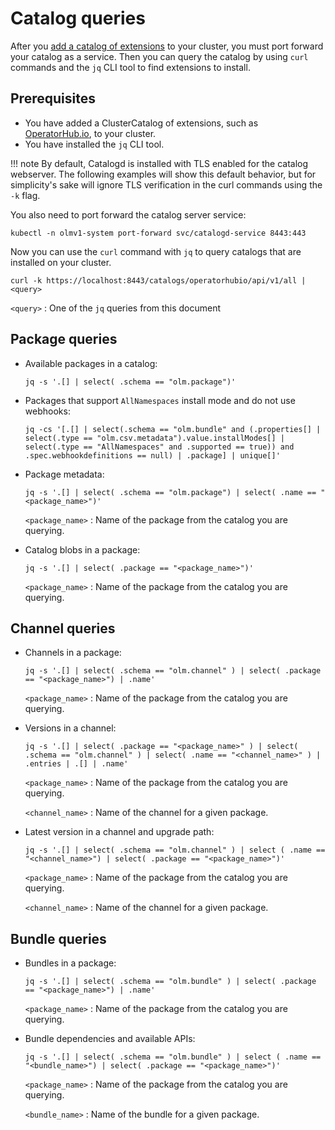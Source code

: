 # Catalog queries

After you [add a catalog of extensions](../tutorials/add-catalog.md) to your cluster, you must port forward your catalog as a service.
Then you can query the catalog by using `curl` commands and the `jq` CLI tool to find extensions to install.

## Prerequisites

* You have added a ClusterCatalog of extensions, such as [OperatorHub.io](https://operatorhub.io), to your cluster.
* You have installed the `jq` CLI tool.

!!! note
    By default, Catalogd is installed with TLS enabled for the catalog webserver.
    The following examples will show this default behavior, but for simplicity's sake will ignore TLS verification in the curl commands using the `-k` flag.

You also need to port forward the catalog server service:

``` terminal
kubectl -n olmv1-system port-forward svc/catalogd-service 8443:443
```

Now you can use the `curl` command with `jq` to query catalogs that are installed on your cluster.

``` terminal title="Query syntax"
curl -k https://localhost:8443/catalogs/operatorhubio/api/v1/all | <query>
```
`<query>`
: One of the `jq` queries from this document

## Package queries

* Available packages in a catalog:
    ``` terminal
    jq -s '.[] | select( .schema == "olm.package")'
    ```

* Packages that support `AllNamespaces` install mode and do not use webhooks:
    ``` terminal
    jq -cs '[.[] | select(.schema == "olm.bundle" and (.properties[] | select(.type == "olm.csv.metadata").value.installModes[] | select(.type == "AllNamespaces" and .supported == true)) and .spec.webhookdefinitions == null) | .package] | unique[]'
    ```

* Package metadata:
    ``` terminal
    jq -s '.[] | select( .schema == "olm.package") | select( .name == "<package_name>")'
    ```

    `<package_name>`
    : Name of the package from the catalog you are querying.

* Catalog blobs in a package:
    ``` terminal
    jq -s '.[] | select( .package == "<package_name>")'
    ```

    `<package_name>`
    : Name of the package from the catalog you are querying.

## Channel queries

* Channels in a package:
    ``` terminal
    jq -s '.[] | select( .schema == "olm.channel" ) | select( .package == "<package_name>") | .name'
    ```

    `<package_name>`
    : Name of the package from the catalog you are querying.

* Versions in a channel:
    ``` terminal
    jq -s '.[] | select( .package == "<package_name>" ) | select( .schema == "olm.channel" ) | select( .name == "<channel_name>" ) | .entries | .[] | .name'
    ```

    `<package_name>`
    : Name of the package from the catalog you are querying.

    `<channel_name>`
    : Name of the channel for a given package.

* Latest version in a channel and upgrade path:
    ``` terminal
    jq -s '.[] | select( .schema == "olm.channel" ) | select ( .name == "<channel_name>") | select( .package == "<package_name>")'
    ```

    `<package_name>`
    : Name of the package from the catalog you are querying.

    `<channel_name>`
    : Name of the channel for a given package.

## Bundle queries

* Bundles in a package:
    ``` terminal
    jq -s '.[] | select( .schema == "olm.bundle" ) | select( .package == "<package_name>") | .name'
    ```

    `<package_name>`
    : Name of the package from the catalog you are querying.

* Bundle dependencies and available APIs:
    ``` terminal
    jq -s '.[] | select( .schema == "olm.bundle" ) | select ( .name == "<bundle_name>") | select( .package == "<package_name>")'
    ```

    `<package_name>`
    : Name of the package from the catalog you are querying.

    `<bundle_name>`
    : Name of the bundle for a given package.
